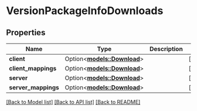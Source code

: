 # VersionPackageInfoDownloads

## Properties

Name | Type | Description | Notes
------------ | ------------- | ------------- | -------------
**client** | Option<[**models::Download**](Download.md)> |  | [optional]
**client_mappings** | Option<[**models::Download**](Download.md)> |  | [optional]
**server** | Option<[**models::Download**](Download.md)> |  | [optional]
**server_mappings** | Option<[**models::Download**](Download.md)> |  | [optional]

[[Back to Model list]](../README.md#documentation-for-models) [[Back to API list]](../README.md#documentation-for-api-endpoints) [[Back to README]](../README.md)


